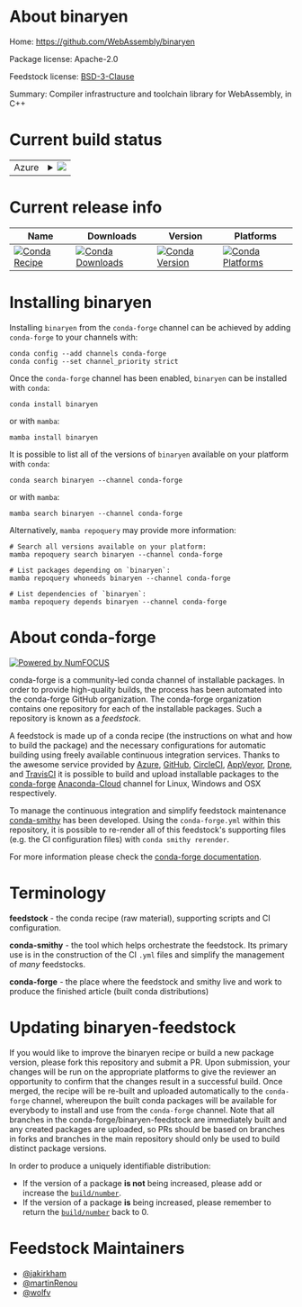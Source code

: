 About binaryen
==============

Home: https://github.com/WebAssembly/binaryen

Package license: Apache-2.0

Feedstock license: [BSD-3-Clause](https://github.com/conda-forge/binaryen-feedstock/blob/main/LICENSE.txt)

Summary: Compiler infrastructure and toolchain library for WebAssembly, in C++

Current build status
====================


<table>
    
  <tr>
    <td>Azure</td>
    <td>
      <details>
        <summary>
          <a href="https://dev.azure.com/conda-forge/feedstock-builds/_build/latest?definitionId=96&branchName=main">
            <img src="https://dev.azure.com/conda-forge/feedstock-builds/_apis/build/status/binaryen-feedstock?branchName=main">
          </a>
        </summary>
        <table>
          <thead><tr><th>Variant</th><th>Status</th></tr></thead>
          <tbody><tr>
              <td>linux_64</td>
              <td>
                <a href="https://dev.azure.com/conda-forge/feedstock-builds/_build/latest?definitionId=96&branchName=main">
                  <img src="https://dev.azure.com/conda-forge/feedstock-builds/_apis/build/status/binaryen-feedstock?branchName=main&jobName=linux&configuration=linux_64_" alt="variant">
                </a>
              </td>
            </tr><tr>
              <td>osx_64</td>
              <td>
                <a href="https://dev.azure.com/conda-forge/feedstock-builds/_build/latest?definitionId=96&branchName=main">
                  <img src="https://dev.azure.com/conda-forge/feedstock-builds/_apis/build/status/binaryen-feedstock?branchName=main&jobName=osx&configuration=osx_64_" alt="variant">
                </a>
              </td>
            </tr><tr>
              <td>osx_arm64</td>
              <td>
                <a href="https://dev.azure.com/conda-forge/feedstock-builds/_build/latest?definitionId=96&branchName=main">
                  <img src="https://dev.azure.com/conda-forge/feedstock-builds/_apis/build/status/binaryen-feedstock?branchName=main&jobName=osx&configuration=osx_arm64_" alt="variant">
                </a>
              </td>
            </tr><tr>
              <td>win_64</td>
              <td>
                <a href="https://dev.azure.com/conda-forge/feedstock-builds/_build/latest?definitionId=96&branchName=main">
                  <img src="https://dev.azure.com/conda-forge/feedstock-builds/_apis/build/status/binaryen-feedstock?branchName=main&jobName=win&configuration=win_64_" alt="variant">
                </a>
              </td>
            </tr>
          </tbody>
        </table>
      </details>
    </td>
  </tr>
</table>

Current release info
====================

| Name | Downloads | Version | Platforms |
| --- | --- | --- | --- |
| [![Conda Recipe](https://img.shields.io/badge/recipe-binaryen-green.svg)](https://anaconda.org/conda-forge/binaryen) | [![Conda Downloads](https://img.shields.io/conda/dn/conda-forge/binaryen.svg)](https://anaconda.org/conda-forge/binaryen) | [![Conda Version](https://img.shields.io/conda/vn/conda-forge/binaryen.svg)](https://anaconda.org/conda-forge/binaryen) | [![Conda Platforms](https://img.shields.io/conda/pn/conda-forge/binaryen.svg)](https://anaconda.org/conda-forge/binaryen) |

Installing binaryen
===================

Installing `binaryen` from the `conda-forge` channel can be achieved by adding `conda-forge` to your channels with:

```
conda config --add channels conda-forge
conda config --set channel_priority strict
```

Once the `conda-forge` channel has been enabled, `binaryen` can be installed with `conda`:

```
conda install binaryen
```

or with `mamba`:

```
mamba install binaryen
```

It is possible to list all of the versions of `binaryen` available on your platform with `conda`:

```
conda search binaryen --channel conda-forge
```

or with `mamba`:

```
mamba search binaryen --channel conda-forge
```

Alternatively, `mamba repoquery` may provide more information:

```
# Search all versions available on your platform:
mamba repoquery search binaryen --channel conda-forge

# List packages depending on `binaryen`:
mamba repoquery whoneeds binaryen --channel conda-forge

# List dependencies of `binaryen`:
mamba repoquery depends binaryen --channel conda-forge
```


About conda-forge
=================

[![Powered by
NumFOCUS](https://img.shields.io/badge/powered%20by-NumFOCUS-orange.svg?style=flat&colorA=E1523D&colorB=007D8A)](https://numfocus.org)

conda-forge is a community-led conda channel of installable packages.
In order to provide high-quality builds, the process has been automated into the
conda-forge GitHub organization. The conda-forge organization contains one repository
for each of the installable packages. Such a repository is known as a *feedstock*.

A feedstock is made up of a conda recipe (the instructions on what and how to build
the package) and the necessary configurations for automatic building using freely
available continuous integration services. Thanks to the awesome service provided by
[Azure](https://azure.microsoft.com/en-us/services/devops/), [GitHub](https://github.com/),
[CircleCI](https://circleci.com/), [AppVeyor](https://www.appveyor.com/),
[Drone](https://cloud.drone.io/welcome), and [TravisCI](https://travis-ci.com/)
it is possible to build and upload installable packages to the
[conda-forge](https://anaconda.org/conda-forge) [Anaconda-Cloud](https://anaconda.org/)
channel for Linux, Windows and OSX respectively.

To manage the continuous integration and simplify feedstock maintenance
[conda-smithy](https://github.com/conda-forge/conda-smithy) has been developed.
Using the ``conda-forge.yml`` within this repository, it is possible to re-render all of
this feedstock's supporting files (e.g. the CI configuration files) with ``conda smithy rerender``.

For more information please check the [conda-forge documentation](https://conda-forge.org/docs/).

Terminology
===========

**feedstock** - the conda recipe (raw material), supporting scripts and CI configuration.

**conda-smithy** - the tool which helps orchestrate the feedstock.
                   Its primary use is in the construction of the CI ``.yml`` files
                   and simplify the management of *many* feedstocks.

**conda-forge** - the place where the feedstock and smithy live and work to
                  produce the finished article (built conda distributions)


Updating binaryen-feedstock
===========================

If you would like to improve the binaryen recipe or build a new
package version, please fork this repository and submit a PR. Upon submission,
your changes will be run on the appropriate platforms to give the reviewer an
opportunity to confirm that the changes result in a successful build. Once
merged, the recipe will be re-built and uploaded automatically to the
`conda-forge` channel, whereupon the built conda packages will be available for
everybody to install and use from the `conda-forge` channel.
Note that all branches in the conda-forge/binaryen-feedstock are
immediately built and any created packages are uploaded, so PRs should be based
on branches in forks and branches in the main repository should only be used to
build distinct package versions.

In order to produce a uniquely identifiable distribution:
 * If the version of a package **is not** being increased, please add or increase
   the [``build/number``](https://docs.conda.io/projects/conda-build/en/latest/resources/define-metadata.html#build-number-and-string).
 * If the version of a package **is** being increased, please remember to return
   the [``build/number``](https://docs.conda.io/projects/conda-build/en/latest/resources/define-metadata.html#build-number-and-string)
   back to 0.

Feedstock Maintainers
=====================

* [@jakirkham](https://github.com/jakirkham/)
* [@martinRenou](https://github.com/martinRenou/)
* [@wolfv](https://github.com/wolfv/)

